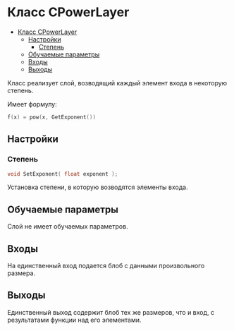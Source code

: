 # Класс CPowerLayer

<!-- TOC -->

- [Класс CPowerLayer](#класс-cpowerlayer)
    - [Настройки](#настройки)
        - [Степень](#степень)
    - [Обучаемые параметры](#обучаемые-параметры)
    - [Входы](#входы)
    - [Выходы](#выходы)

<!-- /TOC -->

Класс реализует слой, возводящий каждый элемент входа в некоторую степень.

Имеет формулу:

```c++
f(x) = pow(x, GetExponent())
```

## Настройки

### Степень

```c++
void SetExponent( float exponent );
```

Установка степени, в которую возводятся элементы входа.

## Обучаемые параметры

Слой не имеет обучаемых параметров.

## Входы

На единственный вход подается блоб с данными произвольного размера.

## Выходы

Единственный выход содержит блоб тех же размеров, что и вход, с результатами функции над его элементами.
